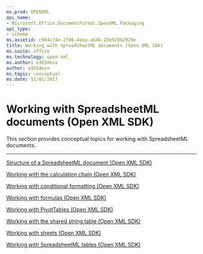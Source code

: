 ```yaml
---
ms.prod: OPENXML
api_name:
- Microsoft.Office.DocumentFormat.OpenXML.Packaging
api_type:
- schema
ms.assetid: c984c74e-2f06-4aba-a64b-2bb928b2929e
title: Working with SpreadsheetML documents (Open XML SDK)
ms.suite: office
ms.technology: open-xml
ms.author: o365devx
author: o365devx
ms.topic: conceptual
ms.date: 11/01/2017
---
```

# Working with SpreadsheetML documents (Open XML SDK)

This section provides conceptual topics for working with SpreadsheetML
documents.


--------------------------------------------------------------------------------

<span sdata="link"> [Structure of a SpreadsheetML document (Open XML
SDK)](structure-of-a-spreadsheetml-document.htm) </span>

<span sdata="link"> [Working with the calculation chain (Open XML
SDK)](working-with-the-calculation-chain.htm) </span>

<span sdata="link"> [Working with conditional formatting (Open XML
SDK)](working-with-conditional-formatting.htm) </span>

<span sdata="link"> [Working with formulas (Open XML
SDK)](working-with-formulas.htm) </span>

<span sdata="link"> [Working with PivotTables (Open XML
SDK)](working-with-pivottables.htm) </span>

<span sdata="link"> [Working with the shared string table (Open XML
SDK)](working-with-the-shared-string-table.htm) </span>

<span sdata="link"> [Working with sheets (Open XML
SDK)](working-with-sheets.htm) </span>

<span sdata="link"> [Working with SpreadsheetML tables (Open XML
SDK)](working-with-tables-1.htm) </span>
